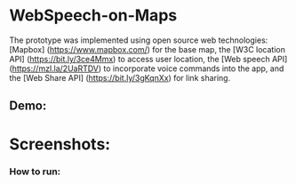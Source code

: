 # WebSpeech-on-Maps

The prototype was implemented using open source web technologies: [Mapbox] (https://www.mapbox.com/) for the base map, the [W3C location API] (https://bit.ly/3ce4Mmx) to access user location, the [Web speech API] (https://mzl.la/2UaRTDV) to incorporate voice commands into the app, and the [Web Share API] (https://bit.ly/3gKqnXx) for link sharing.

## Demo:

# Screenshots:

### How to run:
